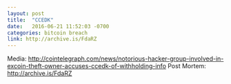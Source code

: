 ```yaml
---
layout: post
title:  "CCEDK"
date:   2016-06-21 11:52:03 -0700
categories: bitcoin breach
link: http://archive.is/FdaRZ
---
```

Media: http://cointelegraph.com/news/notorious-hacker-group-involved-in-excoin-theft-owner-accuses-ccedk-of-withholding-info
Post Mortem: http://archive.is/FdaRZ
